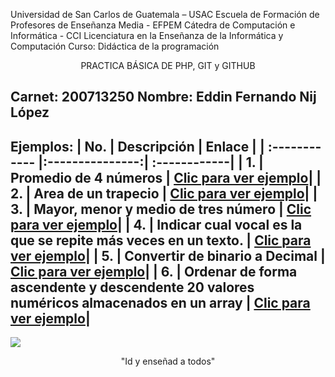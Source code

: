 Universidad de San Carlos de Guatemala – USAC
Escuela de Formación de Profesores de Enseñanza Media - EFPEM
Cátedra de Computación e Informática - CCI
Licenciatura en la Enseñanza de la Informática y Computación
Curso: Didáctica de la programación

<div align="center">PRACTICA BÁSICA DE PHP, GIT y GITHUB</div>

Carnet: 200713250
Nombre: Eddin Fernando Nij López
----
Ejemplos:
| No.  | Descripción  | Enlace |
| :------------ |:---------------:| :------------|
| 1.     | Promedio de 4 números | [Clic para ver ejemplo](promedio.php "Clic para ver ejemplo")|
| 2.     | Area de un trapecio | [Clic para ver ejemplo](areaTrapecio.php "Clic para ver ejemplo")|
| 3.     | Mayor, menor y medio de tres número | [Clic para ver ejemplo](mayor.php "Clic para ver ejemplo")|
| 4.     | Indicar cual vocal es la que se repite más veces en un texto. | [Clic para ver ejemplo](vocal.php "Clic para ver ejemplo")|
| 5.     | Convertir de binario a Decimal | [Clic para ver ejemplo](binario.php "Clic para ver ejemplo")|
| 6.     | Ordenar de forma ascendente y descendente 20 valores numéricos almacenados en un array | [Clic para ver ejemplo](ordenar.php "Clic para ver ejemplo")|
----

![](https://scontent.fgua3-2.fna.fbcdn.net/v/t1.0-9/26733384_948463011987807_3677284294722090699_n.png?_nc_cat=108&_nc_sid=85a577&_nc_ohc=-j0aZtZzdzIAX-mC8NP&_nc_ht=scontent.fgua3-2.fna&oh=93b1cb49570a8d3ac4bc9090e403f7d2&oe=5FA80C51)
<div align="center">"Id y enseñad a todos"</div>

